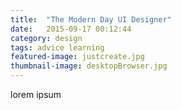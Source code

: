 ```yaml
---
title:  "The Modern Day UI Designer"
date:   2015-09-17 00:12:44
category: design
tags: advice learning
featured-image: justcreate.jpg
thumbnail-image: desktopBrowser.jpg
---
```

lorem ipsum
